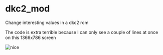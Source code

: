 # dkc2_mod
Change interesting values in a dkc2 rom

The code is extra terrible because I can only see a couple of lines at once on this 1366x786 screen

![nice](https://i.imgur.com/y6RzleB.png)
